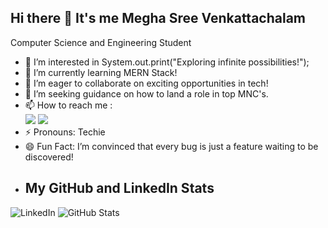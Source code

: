 ## Hi there 👋 It's me Megha Sree Venkattachalam

Computer Science and Engineering Student
- 👀 I’m interested in System.out.print("Exploring infinite possibilities!");
- 🌱 I’m currently learning MERN Stack!
- 👯 I’m eager to collaborate on exciting opportunities in tech!
- 🤔 I’m seeking guidance on how to land a role in top MNC's.
- 📫 How to reach me :
<br /> [<img src="https://img.shields.io/badge/Twitter-1DA1F2?style=for-the-badge&logo=twitter&logoColor=white" />](https://x.com/MeghaSreeVenkat) [<img src="https://img.shields.io/badge/LinkedIn-0077B5?style=for-the-badge&logo=linkedin&logoColor=white" />](https://www.linkedin.com/in/meghasree-v/)
- ⚡ Pronouns: Techie
- 😄 Fun Fact: I’m convinced that every bug is just a feature waiting to be discovered!
- ## My GitHub and LinkedIn Stats

![LinkedIn](https://img.shields.io/badge/LinkedIn-Profile-0e76a8?style=flat-square&logo=linkedin&logoColor=white&link=https://www.linkedin.com/in/meghasree-v/)
![GitHub Stats](https://github-readme-stats.vercel.app/api?username=your-username&show_icons=true&theme=radical)
